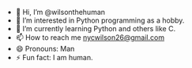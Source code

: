 - 👋 Hi, I’m @wilsonthehuman
- 👀 I’m interested in Python programming as a hobby.
- 🌱 I’m currently learning Python and others like C.
- 📫 How to reach me nycwilson26@gmail.com
- 😄 Pronouns: Man
- ⚡ Fun fact: I am human.

<!---
wilsonthehuman/wilsonthehuman is a ✨ special ✨ repository because its `README.md` (this file) appears on your GitHub profile.
You can click the Preview link to take a look at your changes.
--->
